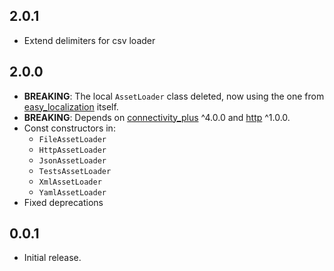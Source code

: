 ## 2.0.1

- Extend delimiters for csv loader

## 2.0.0

- **BREAKING**: The local `AssetLoader` class deleted, now using the one from
  [easy_localization](https://pub.dev/documentation/easy_localization/latest/easy_localization/AssetLoader-class.html) itself.
- **BREAKING**: Depends on [connectivity_plus](https://pub.dev/packages/connectivity_plus) ^4.0.0
  and [http](https://pub.dev/packages/http) ^1.0.0.
- Const constructors in:
  - `FileAssetLoader`
  - `HttpAssetLoader`
  - `JsonAssetLoader`
  - `TestsAssetLoader`
  - `XmlAssetLoader`
  - `YamlAssetLoader`
- Fixed deprecations

## 0.0.1

- Initial release.

